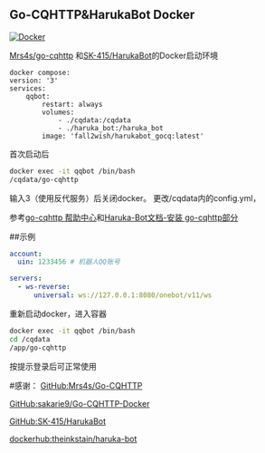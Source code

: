 ## Go-CQHTTP&HarukaBot Docker

[![Docker](https://img.shields.io/docker/cloud/automated/xzsk2/gocqhttp-docker)](https://hub.docker.com/repository/docker/xzsk2/gocqhttp-docker)

[Mrs4s/go-cqhttp](https://github.com/Mrs4s/go-cqhttp) 和[SK-415/HarukaBot](https://github.com/SK-415/HarukaBot)的Docker启动环境

```compose
docker compose:
version: '3'
services:
    qqbot:
        restart: always
        volumes:
            - ./cqdata:/cqdata
            - ./haruka_bot:/haruka_bot
        image: 'fall2wish/harukabot_gocq:latest'
```

首次启动后

```bash
docker exec -it qqbot /bin/bash
/cqdata/go-cqhttp
```

输入3（使用反代服务）后关闭docker。
更改/cqdata内的config.yml，

参考[go-cqhttp 帮助中心](https://docs.go-cqhttp.org/guide/config.html)和[Haruka-Bot文档-安装 go-cqhttp部分](https://haruka-bot.sk415.icu/install/install-go-cqhttp.html#%E5%AE%89%E8%A3%85-go-cqhttp)

##示例
```yml
account:
  uin: 1233456 # 机器人QQ账号

servers:
  - ws-reverse:
      universal: ws://127.0.0.1:8080/onebot/v11/ws
```

重新启动docker，进入容器

```bash
docker exec -it qqbot /bin/bash
cd /cqdata
/app/go-cqhttp
```

按提示登录后可正常使用

#感谢：
[GitHub:Mrs4s/Go-CQHTTP](https://github.com/Mrs4s/go-cqhttp)

[GitHub:sakarie9/Go-CQHTTP-Docker](https://github.com/sakarie9/Go-CQHTTP-Docker)

[GitHub:SK-415/HarukaBot](https://github.com/SK-415/HarukaBot)

[dockerhub:theinkstain/haruka-bot](https://hub.docker.com/r/theinkstain/haruka-bot)
